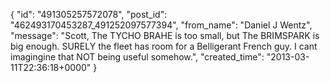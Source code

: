  {
   "id": "491305257572078",
   "post_id": "462493170453287_491252097577394",
   "from_name": "Daniel J Wentz",
   "message": "Scott, The TYCHO BRAHE is too small, but The BRIMSPARK is big enough. SURELY the fleet has room for a Belligerant French guy. I cant imagingine that NOT being useful somehow.",
   "created_time": "2013-03-11T22:36:18+0000"
 }

